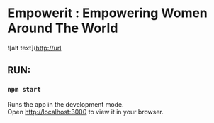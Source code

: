 # Empowerit : Empowering Women Around The World

![alt text]([http://url](https://github.com/DavidNJoiner/empowerit/components/images/landing.png)

## RUN:

### `npm start`

Runs the app in the development mode.\
Open [http://localhost:3000](http://localhost:3000) to view it in your browser.
